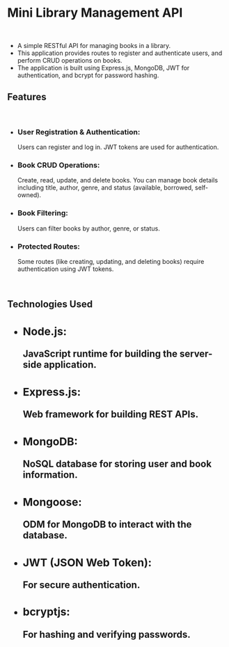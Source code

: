 <h1>Mini Library Management API</h1><br>
<ul><li>A simple RESTful API for managing books in a library.</li> <li>This application provides routes to register and authenticate users, and perform CRUD operations on books. </li><li>The application is built using Express.js, MongoDB, JWT for authentication, and bcrypt for password hashing.</li></ul>

<h2>Features</h2><br>
<ul><li><h3>User Registration & Authentication:</h3> Users can register and log in. JWT tokens are used for authentication.</li>
<li><h3>Book CRUD Operations:</h3> Create, read, update, and delete books. You can manage book details including title, author, genre, and status (available, borrowed, self-owned).</li>
<li><h3>Book Filtering:</h3> Users can filter books by author, genre, or status.</li>
<li><h3>Protected Routes:</h3> Some routes (like creating, updating, and deleting books) require authentication using JWT tokens.</li></ul><br>
<h2>Technologies Used<h2>
<ul><li><h3>Node.js:</h3> JavaScript runtime for building the server-side application.</li>
<li><h3>Express.js: </h3>Web framework for building REST APIs.</li>
<li><h3>MongoDB: </h3>NoSQL database for storing user and book information.</li>
<li><h3>Mongoose:</h3> ODM for MongoDB to interact with the database.</li>
<li><h3>JWT (JSON Web Token):</h3> For secure authentication.</li>
<li><h3>bcryptjs: </h3>For hashing and verifying passwords.</li>
